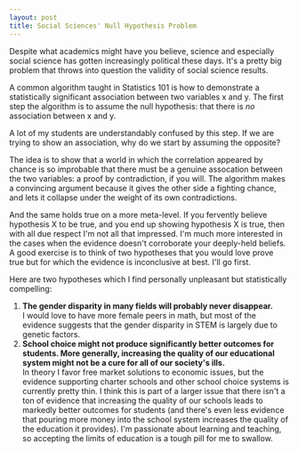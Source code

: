 ```yaml
---
layout: post
title: Social Sciences' Null Hypothesis Problem
---
```


Despite what academics might have you believe, science and especially social science has gotten increasingly political these days.  It's a pretty big problem that throws into question the validity of social science results.  

A common algorithm taught in Statistics 101 is how to demonstrate a statistically significant association between two variables x and y.  The first step the algorithm is to assume the null hypothesis: that there is *no* association between x and y.

A lot of my students are understandably confused by this step.  If we are trying to show an association, why do we start by assuming the opposite? 

The idea is to show that a world in which the correlation appeared by chance is so improbable that there must be a genuine assocation between the two variables: a proof by contradiction, if you will.  The algorithm makes a convincing argument because it gives the other side a fighting chance, and lets it collapse under the weight of its own contradictions.

And the same holds true on a more meta-level.  If you fervently believe hypothesis X to be true, and you end up showing hypothesis X is true, then with all due respect I'm not all that impressed. I'm much more interested in the cases when the evidence doesn't corroborate your deeply-held beliefs.  A good exercise is to think of two hypotheses that you would love prove true but for which the evidence is inconclusive at best.  I'll go first. 

Here are two hypotheses which I find personally unpleasant but statistically compelling:  
1. **The gender disparity in many fields will probably never disappear.**  
I would love to have more female peers in math, but most of the evidence suggests that the gender disparity in STEM is largely due to genetic factors.  
2. **School choice might not produce significantly better outcomes for students.  More generally, increasing the quality of our educational system might not be a cure for all of our society's ills.**  
In theory I favor free market solutions to economic issues, but the evidence supporting charter schools and other school choice systems is currently pretty thin.  I think this is part of a larger issue that there isn't a ton of evidence that increasing the quality of our schools leads to markedly better outcomes for students (and there's even less evidence that pouring more money into the school system increases the quality of the education it provides).  I'm passionate about learning and teaching, so accepting the limits of education is a tough pill for me to swallow. 
